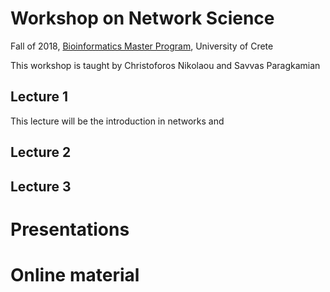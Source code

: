 # Workshop on Network Science

Fall of 2018, [Bioinformatics Master Program](https://bioinfo-grad.gr), University of Crete

This workshop is taught by Christoforos Nikolaou and Savvas Paragkamian


## Lecture 1

This lecture will be the introduction in networks and

## Lecture 2

## Lecture 3


# Presentations

# Online material
